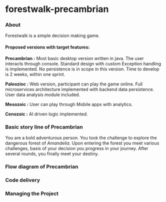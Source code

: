 # forestwalk-precambrian

### About
Forestwalk is a simple decision making game.

#### Proposed versions with target features:

**Precambrian :** Most basic desktop version written in java.
The user interacts through console.
Standard design with custom Exception handling is implemented.
No persistence is in scope in this version.
Time to develop is 2 weeks, within one sprint.

**Paleozioc :** Web version, participant can play the game online.
Full microservices architecture implemented with backend data persistence.
User data analysis module included.

**Mesozoic :** User can play through Mobile apps with analytics.

**Cenozoic :** AI driven logic implemented.

### Basic story line of Precambrian
You are a bold adventurous person. You took the challenge to explore the dangerous forest of _Amandelia_. Upon entering the forest you meet various challenges, basis of your decision you progress in your journey. After several rounds, you finally meet your destiny.

### Flow diagram of Precambrian

### Code delivery

### Managing the Project 